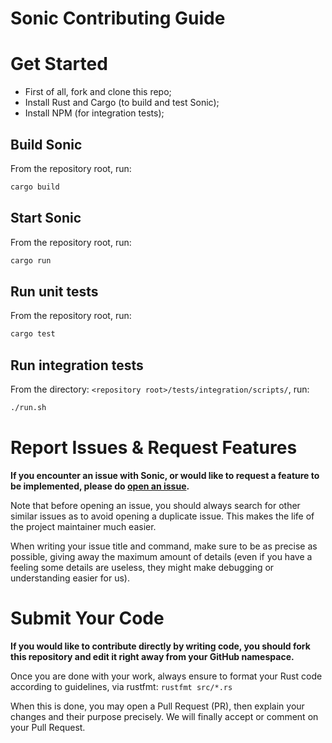 Sonic Contributing Guide
========================

# Get Started

- First of all, fork and clone this repo;
- Install Rust and Cargo (to build and test Sonic);
- Install NPM (for integration tests);

## Build Sonic

From the repository root, run:

```sh
cargo build
```

## Start Sonic

From the repository root, run:

```sh
cargo run
```

## Run unit tests

From the repository root, run:

```sh
cargo test
```

## Run integration tests

From the directory: `<repository root>/tests/integration/scripts/`, run:

```sh
./run.sh
```

# Report Issues & Request Features

**If you encounter an issue with Sonic, or would like to request a feature to be implemented, please do [open an issue](https://github.com/valeriansaliou/sonic/issues/new).**

Note that before opening an issue, you should always search for other similar issues as to avoid opening a duplicate issue. This makes the life of the project maintainer much easier.

When writing your issue title and command, make sure to be as precise as possible, giving away the maximum amount of details (even if you have a feeling some details are useless, they might make debugging or understanding easier for us).

# Submit Your Code

**If you would like to contribute directly by writing code, you should fork this repository and edit it right away from your GitHub namespace.**

Once you are done with your work, always ensure to format your Rust code according to guidelines, via rustfmt: `rustfmt src/*.rs`

When this is done, you may open a Pull Request (PR), then explain your changes and their purpose precisely. We will finally accept or comment on your Pull Request.
